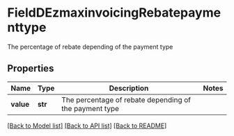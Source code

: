 # FieldDEzmaxinvoicingRebatepaymenttype

The percentage of rebate depending of the payment type

## Properties
Name | Type | Description | Notes
------------ | ------------- | ------------- | -------------
**value** | **str** | The percentage of rebate depending of the payment type | 

[[Back to Model list]](../README.md#documentation-for-models) [[Back to API list]](../README.md#documentation-for-api-endpoints) [[Back to README]](../README.md)


